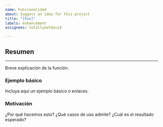 ```yaml
---
name: Funcionalidad
about: Suggest an idea for this project
title: "[Fun]"
labels: enhancement
assignees: totallynotdavid

---
```


## Resumen
---
Breve explicación de la función.

### Ejemplo básico
Incluya aquí un ejemplo básico o enlaces.

### Motivación
¿Por qué hacemos esto? ¿Qué casos de uso admite? ¿Cuál es el resultado esperado?
